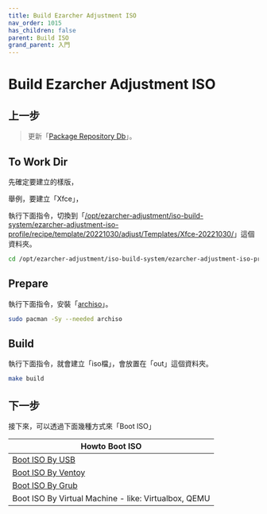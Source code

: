 ```yaml
---
title: Build Ezarcher Adjustment ISO
nav_order: 1015
has_children: false
parent: Build ISO
grand_parent: 入門
---
```



# Build Ezarcher Adjustment ISO


## 上一步

> 更新「[Package Repository Db](https://samwhelp.github.io/note-about-ezarcher/read/start/build-iso/update-package-repository-db.html)」。


## To Work Dir

先確定要建立的樣版，

舉例，要建立「Xfce」，

執行下面指令，切換到「[/opt/ezarcher-adjustment/iso-build-system/ezarcher-adjustment-iso-profile/recipe/template/20221030/adjust/Templates/Xfce-20221030/](https://github.com/samwhelp/ezarcher-adjustment/tree/main/project/ezarcher-adjustment-system/ezarcher-adjustment-iso-profile/recipe/template/20221030/adjust/Templates/Xfce-20221030)」這個資料夾。

``` sh
cd /opt/ezarcher-adjustment/iso-build-system/ezarcher-adjustment-iso-profile/recipe/template/20221030/adjust/Templates/Xfce-20221030/
```


## Prepare

執行下面指令，安裝「[archiso](https://archlinux.org/packages/extra/any/archiso/)」。

``` sh
sudo pacman -Sy --needed archiso
```


## Build

執行下面指令，就會建立「iso檔」，會放置在「out」這個資料夾。

``` sh
make build
```


## 下一步

接下來，可以透過下面幾種方式來「Boot ISO」

| Howto Boot ISO |
| --- |
| [Boot ISO By USB ](https://samwhelp.github.io/note-about-archlinux/read/start/download/boot_iso_by_usb.html) |
| [Boot ISO By Ventoy](https://samwhelp.github.io/note-about-archlinux/read/start/download/boot_iso_by_ventoy.html) |
| [Boot ISO By Grub](https://samwhelp.github.io/note-about-archlinux/read/start/download/boot_iso_by_grub.html) |
| Boot ISO By Virtual Machine - like: Virtualbox, QEMU |
